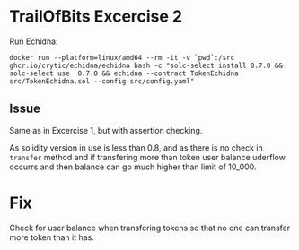 # TrailOfBits Excercise 2

Run Echidna:
```
docker run --platform=linux/amd64 --rm -it -v `pwd`:/src ghcr.io/crytic/echidna/echidna bash -c "solc-select install 0.7.0 && solc-select use  0.7.0 && echidna --contract TokenEchidna src/TokenEchidna.sol --config src/config.yaml"
```


## Issue
Same as in Excercise 1, but with assertion checking.

As solidity version in use is less than 0.8, and as there is no check in `transfer` method and if transfering more than token user balance uderflow occurrs 
and then balance can go much higher than limit of 10_000. 

# Fix

Check for user balance when transfering tokens so that no one can transfer more token than it has. 
